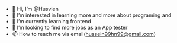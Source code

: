 - 👋 Hi, I’m @Husvien
- 👀 I’m interested in learning more and more about programing and 
- 🌱 I’m currently learning frontend
- 💞️ I’m looking to find more jobs as an App tester
- 📫 How to reach me via email(hussein99hn99@gmail.com)

<!---
Husvien/Husvien is a ✨ special ✨ repository because its `README.md` (this file) appears on your GitHub profile.
You can click the Preview link to take a look at your changes.
--->
